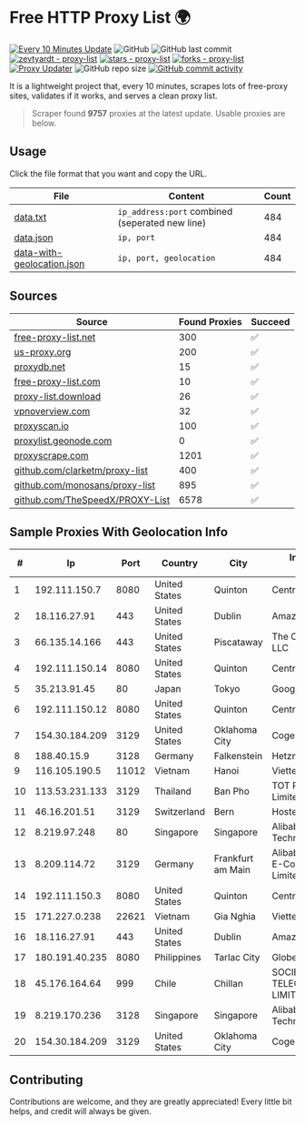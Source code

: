 
# Free HTTP Proxy List 🌍

[![Every 10 Minutes Update](https://github.com/mertguvencli/http-proxy-list/actions/workflows/main.yml/badge.svg?branch=main)](https://github.com/mertguvencli/http-proxy-list/actions/workflows/main.yml)
![GitHub](https://img.shields.io/github/license/mertguvencli/http-proxy-list)
![GitHub last commit](https://img.shields.io/github/last-commit/mertguvencli/http-proxy-list)
[![zevtyardt - proxy-list](https://img.shields.io/static/v1?label=zevtyardt&message=proxy-list&color=blue&logo=github)](https://github.com/zevtyardt/proxy-list "Go to GitHub repo")
[![stars - proxy-list](https://img.shields.io/github/stars/zevtyardt/proxy-list?style=social)](https://github.com/zevtyardt/proxy-list)
[![forks - proxy-list](https://img.shields.io/github/forks/zevtyardt/proxy-list?style=social)](https://github.com/zevtyardt/proxy-list)
[![Proxy Updater](https://github.com/zevtyardt/proxy-list/workflows/Proxy%20Updater/badge.svg)](https://github.com/zevtyardt/proxy-list/actions?query=workflow:"Proxy+Updater")
![GitHub repo size](https://img.shields.io/github/repo-size/zevtyardt/proxy-list)
[![GitHub commit activity](https://img.shields.io/github/commit-activity/m/zevtyardt/proxy-list?logo=commits)](https://github.com/zevtyardt/proxy-list/commits/main)

It is a lightweight project that, every 10 minutes, scrapes lots of free-proxy sites, validates if it works, and serves a clean proxy list.

> Scraper found **9757** proxies at the latest update. Usable proxies are below.

## Usage

Click the file format that you want and copy the URL.

|File|Content|Count|
|----|-------|-----|
|[data.txt](https://raw.githubusercontent.com/mertguvencli/http-proxy-list/main/proxy-list/data.txt)|`ip_address:port` combined (seperated new line)|484|
|[data.json](https://raw.githubusercontent.com/mertguvencli/http-proxy-list/main/proxy-list/data.json)|`ip, port`|484|
|[data-with-geolocation.json](https://raw.githubusercontent.com/mertguvencli/http-proxy-list/main/proxy-list/data-with-geolocation.json)|`ip, port, geolocation`|484|

## Sources

|Source|Found Proxies|Succeed|
|------|-------------|-------|
|[free-proxy-list.net](https://free-proxy-list.net)|300|✅|
|[us-proxy.org](https://www.us-proxy.org)|200|✅|
|[proxydb.net](http://proxydb.net)|15|✅|
|[free-proxy-list.com](https://free-proxy-list.com/?page=&port=&type%5B%5D=http&type%5B%5D=https&up_time=0&search=Search)|10|✅|
|[proxy-list.download](https://www.proxy-list.download/HTTP)|26|✅|
|[vpnoverview.com](https://vpnoverview.com/privacy/anonymous-browsing/free-proxy-servers)|32|✅|
|[proxyscan.io](https://www.proxyscan.io)|100|✅|
|[proxylist.geonode.com](https://proxylist.geonode.com/api/proxy-list?limit=300&page=1&sort_by=lastChecked&sort_type=desc&protocols=http,https)|0|✅|
|[proxyscrape.com](https://api.proxyscrape.com/v2/?request=displayproxies&protocol=http&timeout=10000&country=all&ssl=all&anonymity=all)|1201|✅|
|[github.com/clarketm/proxy-list](https://raw.githubusercontent.com/clarketm/proxy-list/master/proxy-list-raw.txt)|400|✅|
|[github.com/monosans/proxy-list](https://raw.githubusercontent.com/monosans/proxy-list/main/proxies/http.txt)|895|✅|
|[github.com/TheSpeedX/PROXY-List](https://raw.githubusercontent.com/TheSpeedX/PROXY-List/master/http.txt)|6578|✅|


## Sample Proxies With Geolocation Info

|#|Ip|Port|Country|City|Internet Service Provider|
|-|--|----|-------|----|-------------------------|
|1|192.111.150.7|8080|United States|Quinton|Centrilogic|
|2|18.116.27.91|443|United States|Dublin|Amazon.com, Inc.|
|3|66.135.14.166|443|United States|Piscataway|The Constant Company, LLC|
|4|192.111.150.14|8080|United States|Quinton|Centrilogic|
|5|35.213.91.45|80|Japan|Tokyo|Google LLC|
|6|192.111.150.12|8080|United States|Quinton|Centrilogic|
|7|154.30.184.209|3129|United States|Oklahoma City|Cogent Communications|
|8|188.40.15.9|3128|Germany|Falkenstein|Hetzner Online GmbH|
|9|116.105.190.5|11012|Vietnam|Hanoi|Viettel Corporation|
|10|113.53.231.133|3129|Thailand|Ban Pho|TOT Public Company Limited|
|11|46.16.201.51|3129|Switzerland|Bern|Hosteur SA|
|12|8.219.97.248|80|Singapore|Singapore|Alibaba (US) Technology Co., Ltd.|
|13|8.209.114.72|3129|Germany|Frankfurt am Main|Alibaba.com Singapore E-Commerce Private Limited|
|14|192.111.150.3|8080|United States|Quinton|Centrilogic|
|15|171.227.0.238|22621|Vietnam|Gia Nghia|Viettel Corporation|
|16|18.116.27.91|443|United States|Dublin|Amazon.com, Inc.|
|17|180.191.40.235|8080|Philippines|Tarlac City|Globe Telecom|
|18|45.176.164.64|999|Chile|Chillan|SOCIEDAD DE TELECOMUNICACIONES LIMITADA (SETEL LTDA)|
|19|8.219.170.236|3128|Singapore|Singapore|Alibaba (US) Technology Co., Ltd.|
|20|154.30.184.209|3129|United States|Oklahoma City|Cogent Communications|



## Contributing

Contributions are welcome, and they are greatly appreciated! Every
little bit helps, and credit will always be given.

